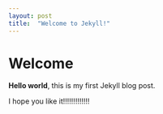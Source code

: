 ```yaml
---
layout: post
title:  "Welcome to Jekyll!"
---
```


# Welcome

**Hello world**, this is my first Jekyll blog post.

I hope you like it!!!!!!!!!!!!!
